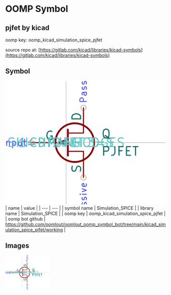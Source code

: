 # OOMP Symbol  
## pjfet  by kicad  
  
oomp key: oomp_kicad_simulation_spice_pjfet  
  
source repo at: [https://gitlab.com/kicad/libraries/kicad-symbols](https://gitlab.com/kicad/libraries/kicad-symbols)  
## Symbol  
  
[![working.png](working_600.png)](working.png)  
| name | value | 
| --- | --- | 
| symbol name | Simulation_SPICE | 
| library name | Simulation_SPICE | 
| oomp key | oomp_kicad_simulation_spice_pjfet | 
| oomp bot github | https://github.com/oomlout/oomlout_oomp_symbol_bot/tree/main/kicad_simulation_spice_pjfet/working | 
## Images  
  
[![working.png](working_140.png)](working.png)  
